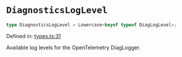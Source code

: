 # `DiagnosticsLogLevel`

```ts
type DiagnosticsLogLevel = Lowercase<keyof typeof DiagLogLevel>;
```

Defined in: [types.ts:31](https://github.com/adobe/commerce-integration-starter-kit/blob/96134280d686a55b5d5697e994fb1c049a995efa/packages/aio-sk-lib-telemetry/source/types.ts#L31)

Available log levels for the OpenTelemetry DiagLogger.
